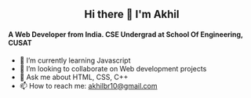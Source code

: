 <h2 align="center">Hi there 👋 I'm Akhil</h2>
 <h4>A Web Developer from India. CSE Undergrad at School Of Engineering, CUSAT</h4>

- 🌱 I’m currently learning Javascript
- 👯 I’m looking to collaborate on Web development projects
- 💬 Ask me about HTML, CSS, C++
- 📫 How to reach me: akhilbr10@gmail.com
